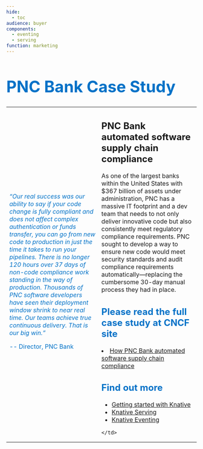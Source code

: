 ```yaml
---
hide:
  - toc
audience: buyer
components:
  - eventing
  - serving
function: marketing
---
```

<h1 style="color:#0071c7;font-size: 3em;">PNC Bank Case Study</h1>
<table style="border: 0;">
<tr style="background-color: var(--md-default-bg-color);">
<td style="border: 0;">
<div style="min-width: 20mm;">
      <img src="../../../images/case-studies/pnc_bank.png" alt="" draggable="false" />
</div>
<div>
<em style="color:#0071c7;font-size: 1em;">“Our real success was our ability to say if your code change is fully compliant and does not affect complex authentication or funds transfer, you can go from new code to production in just the time it takes to run your pipelines. There is no longer 120 hours over 37 days of non-code compliance work standing in the way of production. Thousands of PNC software developers have seen their deployment window shrink to near real time. Our teams achieve true continuous delivery. That is our big win.”
</em>
</div>
<div>
<p style="color:#0071c7;font-size: 1em;">-- Director, PNC Bank</p>
</div>

</td>

<td style="border: 0;">
<h2 style="font-weight: bold;">PNC Bank automated software supply chain compliance</h2>

As one of the largest banks within the United States with $367 billion of assets under administration, PNC has a massive IT footprint and a dev team that needs to not only deliver innovative code but also consistently meet regulatory compliance requirements. PNC sought to develop a way to ensure new code would meet security standards and audit compliance requirements automatically—replacing the cumbersome 30-day manual process they had in place.

<h2 style="color:#0071c7;">Please read the full case study at CNCF site</h2>
<li><a href="https://www.cncf.io/case-studies/pnc-bank/">How PNC Bank automated software supply chain compliance</a></li>

<h2 style="color:#0071c7;">Find out more</h2>

<ul>
<li><a href="../../../getting-started/">Getting started with Knative</a></li>
<li><a href="../../../serving/">Knative Serving</a></li>
<li><a href="../../../eventing/">Knative Eventing</a></li>
</ul>

    </td>
  </tr>
</table>
